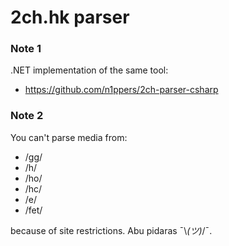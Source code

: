 # 2ch.hk parser

### Note 1
.NET implementation of the same tool:
- https://github.com/n1ppers/2ch-parser-csharp

### Note 2
You can't parse media from:
- /gg/
- /h/
- /ho/
- /hc/
- /e/
- /fet/

because of site restrictions. Abu pidaras ¯\\_(ツ)_/¯.